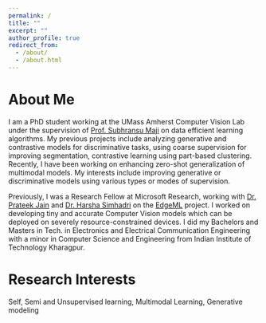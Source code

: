 ```yaml
---
permalink: /
title: ""
excerpt: ""
author_profile: true
redirect_from: 
  - /about/
  - /about.html
---
```


About Me
==================
I am a PhD student working at the UMass Amherst Computer Vision Lab under the supervision of [Prof. Subhransu Maji](https://people.cs.umass.edu/~smaji/) on data efficient learning algorithms. My previous projects include analyzing generative and contrastive models for discriminative tasks, using coarse supervision for improving segmentation, contrastive learning using part-based clustering. Recently, I have been working on enhancing zero-shot generalization of multimodal models. My interests include improving generative or discriminative models using various types or modes of supervision.  

Previously, I was a Research Fellow at Microsoft Research, working with [Dr. Prateek Jain](https://www.prateekjain.org/) and [Dr. Harsha Simhadri](http://harsha-simhadri.org/) on the [EdgeML](https://github.com/microsoft/EdgeML/) project. I worked on developing tiny and accurate Computer Vision models which can be deployed on severely resource-constrained devices. I did my Bachelors and Masters in Tech. in Electronics and Electrical Communication Engineering with a minor in Computer Science and Engineering from Indian Institute of Technology Kharagpur.

Research Interests
==================
Self, Semi and Unsupervised learning, Multimodal Learning, Generative modeling
